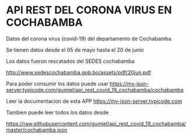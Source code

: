 # API REST DEL CORONA VIRUS EN COCHABAMBA

Datos del corona virus (covid-19) del departamento de Cochabamba

Se tienen datos desde el 05 de mayo hasta el 20 de junio 

Los datos fueron rescatados del SEDES cochabamba

http://www.sedescochabamba.gob.bo/assets/pdf/20jun.pdf


Para poder consumir los datos puede usar
https://my-json-server.typicode.com/gumiel/api_rest_covid_19_cochabamba/cochabamba


Leer la documentacion de esta APP https://my-json-server.typicode.com

Tambien puede leer todos los datos desde 

https://raw.githubusercontent.com/gumiel/api_rest_covid_19_cochabamba/master/cochabamba.json
